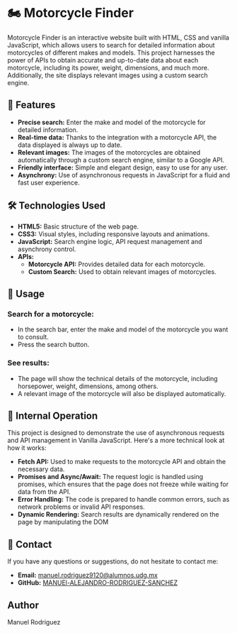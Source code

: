 # 🏍️ Motorcycle Finder

Motorcycle Finder is an interactive website built with HTML, CSS and vanilla JavaScript, which allows users to search for detailed information about motorcycles of different makes and models. This project harnesses the power of APIs to obtain accurate and up-to-date data about each motorcycle, including its power, weight, dimensions, and much more. Additionally, the site displays relevant images using a custom search engine.

## 🚀 Features

- **Precise search:** Enter the make and model of the motorcycle for detailed information.
- **Real-time data:** Thanks to the integration with a motorcycle API, the data displayed is always up to date.
- **Relevant images:** The images of the motorcycles are obtained automatically through a custom search engine, similar to a Google API.
- **Friendly interface:** Simple and elegant design, easy to use for any user.
- **Asynchrony:** Use of asynchronous requests in JavaScript for a fluid and fast user experience.

## 🛠️ Technologies Used

- **HTML5:** Basic structure of the web page.
- **CSS3:** Visual styles, including responsive layouts and animations.
- **JavaScript:** Search engine logic, API request management and asynchrony control.
- **APIs:**
  - **Motorcycle API:** Provides detailed data for each motorcycle.
  - **Custom Search:** Used to obtain relevant images of motorcycles.

## 📄 Usage

### Search for a motorcycle:
- In the search bar, enter the make and model of the motorcycle you want to consult.
- Press the search button.

### See results:
- The page will show the technical details of the motorcycle, including horsepower, weight, dimensions, among others.
- A relevant image of the motorcycle will also be displayed automatically.

## 🔄 Internal Operation

This project is designed to demonstrate the use of asynchronous requests and API management in Vanilla JavaScript. Here's a more technical look at how it works:

- **Fetch API:** Used to make requests to the motorcycle API and obtain the necessary data.
- **Promises and Async/Await:** The request logic is handled using promises, which ensures that the page does not freeze while waiting for data from the API.
- **Error Handling:** The code is prepared to handle common errors, such as network problems or invalid API responses.
- **Dynamic Rendering:** Search results are dynamically rendered on the page by manipulating the DOM

## 📧 Contact

If you have any questions or suggestions, do not hesitate to contact me:
- **Email:** manuel.rodriguez9120@alumnos.udg.mx
- **GitHub:** [MANUEl-ALEJANDRO-RODRIGUEZ-SANCHEZ](https://github.com/MANUEl-ALEJANDRO-RODRIGUEZ-SANCHEZ)

## Author

Manuel Rodriguez 
